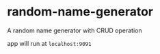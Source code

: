 # random-name-generator
A random name generator with CRUD operation

app will run at `localhost:9091`
